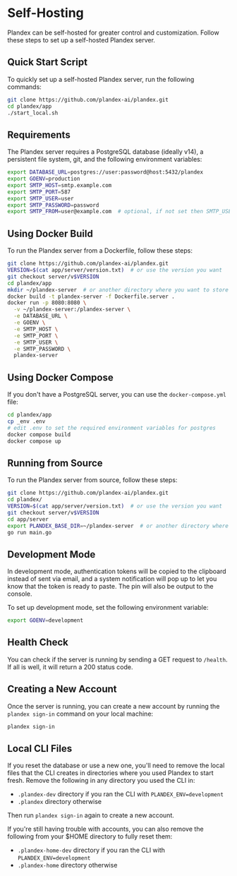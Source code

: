 # Self-Hosting

Plandex can be self-hosted for greater control and customization. Follow these steps to set up a self-hosted Plandex server.

## Quick Start Script

To quickly set up a self-hosted Plandex server, run the following commands:

```bash
git clone https://github.com/plandex-ai/plandex.git
cd plandex/app
./start_local.sh
```

## Requirements

The Plandex server requires a PostgreSQL database (ideally v14), a persistent file system, git, and the following environment variables:

```bash
export DATABASE_URL=postgres://user:password@host:5432/plandex
export GOENV=production
export SMTP_HOST=smtp.example.com
export SMTP_PORT=587
export SMTP_USER=user
export SMTP_PASSWORD=password
export SMTP_FROM=user@example.com  # optional, if not set then SMTP_USER is used
```

## Using Docker Build

To run the Plandex server from a Dockerfile, follow these steps:

```bash
git clone https://github.com/plandex-ai/plandex.git
VERSION=$(cat app/server/version.txt)  # or use the version you want
git checkout server/v$VERSION
cd plandex/app
mkdir ~/plandex-server  # or another directory where you want to store files
docker build -t plandex-server -f Dockerfile.server .
docker run -p 8080:8080 \
  -v ~/plandex-server:/plandex-server \
  -e DATABASE_URL \
  -e GOENV \
  -e SMTP_HOST \
  -e SMTP_PORT \
  -e SMTP_USER \
  -e SMTP_PASSWORD \
  plandex-server
```

## Using Docker Compose

If you don't have a PostgreSQL server, you can use the `docker-compose.yml` file:

```bash
cd plandex/app
cp _env .env
# edit .env to set the required environment variables for postgres
docker compose build
docker compose up
```

## Running from Source

To run the Plandex server from source, follow these steps:

```bash
git clone https://github.com/plandex-ai/plandex.git
cd plandex/
VERSION=$(cat app/server/version.txt)  # or use the version you want
git checkout server/v$VERSION
cd app/server
export PLANDEX_BASE_DIR=~/plandex-server  # or another directory where you want to store files
go run main.go
```

## Development Mode

In development mode, authentication tokens will be copied to the clipboard instead of sent via email, and a system notification will pop up to let you know that the token is ready to paste. The pin will also be output to the console.

To set up development mode, set the following environment variable:

```bash
export GOENV=development
```

## Health Check

You can check if the server is running by sending a GET request to `/health`. If all is well, it will return a 200 status code.

## Creating a New Account

Once the server is running, you can create a new account by running the `plandex sign-in` command on your local machine:

```bash
plandex sign-in
```

## Local CLI Files

If you reset the database or use a new one, you'll need to remove the local files that the CLI creates in directories where you used Plandex to start fresh. Remove the following in any directory you used the CLI in:

- `.plandex-dev` directory if you ran the CLI with `PLANDEX_ENV=development`
- `.plandex` directory otherwise

Then run `plandex sign-in` again to create a new account.

If you're still having trouble with accounts, you can also remove the following from your $HOME directory to fully reset them:

- `.plandex-home-dev` directory if you ran the CLI with `PLANDEX_ENV=development`
- `.plandex-home` directory otherwise
